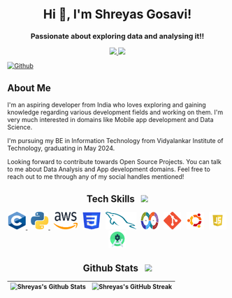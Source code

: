 


<h1 align="center">Hi 👋, I'm Shreyas Gosavi!</h1>
<h3 align="center">Passionate about exploring data and analysing it!!</h3>

<p align='center'>
  <a href='mailto:sgosavi4u@gmail.com' target="_blank">
      <img src='https://img.shields.io/badge/-sgosavi4u@gmail.com-c14438?style=flat&logo=Gmail&logoColor=white&link=mailto:sgosavi4u@gmail.com'>
  </a>
  
 
  <a href='https://www.linkedin.com/in/shreyas-gosavi-31b161215/' target="_blank">
      <img src='https://img.shields.io/badge/-Shreyas_Gosavi-0072b1?style=flat&logo=Linkedin&logoColor=white&link=https://www.linkedin.com/in/shreyas-gosavi-31b161215/'>
  </a>

 

[![Github](https://img.shields.io/github/followers/ShreyasG482?label=Follow&style=social)](https://github.com/ShreyasG482)

<h2>
    About Me
</h2>

I'm an aspiring developer from India who loves exploring and gaining knowledge regarding various development fields and working on them. I'm very much interested in domains like Mobile app development and Data Science.

I'm pursuing my BE in Information Technology from Vidyalankar Institute of Technology, graduating in May 2024.

Looking forward to contribute towards Open Source Projects. You can talk to me about Data Analysis and App development domains. Feel free to reach out to me through any of my social handles mentioned!





<h2 align = 'center'>
   Tech Skills &nbsp; <img src = "https://media2.giphy.com/media/QssGEmpkyEOhBCb7e1/giphy.gif?cid=ecf05e47a0n3gi1bfqntqmob8g9aid1oyj2wr3ds3mg700bl&rid=giphy.gif" width = 32px>
</h2>

<p align = 'center'>
<a href= "https://github.com/Sharath1036?tab=repositories&q=&type=&language=c&sort="> <img src="https://raw.githubusercontent.com/Sharath1036/readme-icon-gen/main/cprogramming.png" alt="react" width="40" height="40"/> </a>
&nbsp;
<a href = "https://github.com/Sharath1036?tab=repositories&q=&type=&language=python&sort="> <img src = "https://raw.githubusercontent.com/Sharath1036/readme-icon-gen/main/python.png" alt="react" width="40" height="40"/> </a>
&nbsp;
<a> <img src="https://raw.githubusercontent.com/Sharath1036/readme-icon-gen/main/aws.png" alt="react" width="55" height="40"/> </a>
&nbsp;
<a> <img src="https://raw.githubusercontent.com/Sharath1036/readme-icon-gen/main/css.png" alt="react" width="40" height="40"/> </a>
&nbsp;
<a> <img src="https://raw.githubusercontent.com/Sharath1036/readme-icon-gen/main/mysql.png" alt="react" width="70" height="40"/> </a>
&nbsp;
<a> <img src ="https://raw.githubusercontent.com/Sharath1036/readme-icon-gen/main/devops.png" alt="react" width="40" height="40"/> </a>
&nbsp;
<a> <img src ="https://raw.githubusercontent.com/Sharath1036/readme-icon-gen/main/git.png" alt="react" width="40" height="40"/> </a>
&nbsp;
<a> <img src ="https://raw.githubusercontent.com/Sharath1036/readme-icon-gen/main/ubuntu.png" alt="react" width="40" height="40"/> </a>
&nbsp;
<a> <img src ="https://raw.githubusercontent.com/Sharath1036/readme-icon-gen/main/javascript.png" alt="react" width="40" height="40"/> </a>
&nbsp;
<a> <img src ="https://raw.githubusercontent.com/Sharath1036/readme-icon-gen/main/android-studio.png" alt="react" width="40" height="40"/> </a>
&nbsp;
</p>

<h2 align = 'center'>
    Github Stats &nbsp; <img src = "https://raw.githubusercontent.com/ShreyasG482/readme-icon-generator/main/github-cat.gif" width = 32px>
</h2>

| ![Shreyas's Github Stats](https://github-readme-stats.vercel.app/api?username=ShreyasG482&show_icons=true&theme=radical) | ![Shreyas's GitHub Streak](https://github-readme-streak-stats.herokuapp.com/?user=ShreyasG482&theme=radical) |
|---|---|
